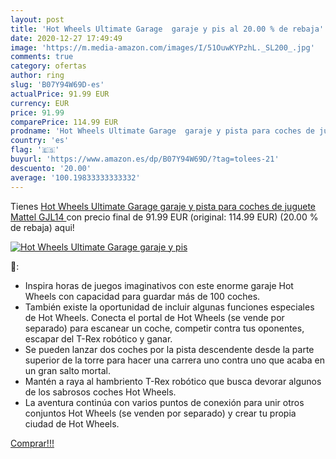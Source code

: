 ```yaml
---
layout: post
title: 'Hot Wheels Ultimate Garage  garaje y pis al 20.00 % de rebaja'
date: 2020-12-27 17:49:49
image: 'https://m.media-amazon.com/images/I/51OuwKYPzhL._SL200_.jpg'
comments: true
category: ofertas
author: ring
slug: 'B07Y94W69D-es'
actualPrice: 91.99 EUR
currency: EUR
price: 91.99
comparePrice: 114.99 EUR
prodname: 'Hot Wheels Ultimate Garage  garaje y pista para coches de juguete  Mattel GJL14 '
country: 'es'
flag: '🇪🇸'
buyurl: 'https://www.amazon.es/dp/B07Y94W69D/?tag=tolees-21'
descuento: '20.00'
average: '100.19833333333332'
---
```


Tienes [Hot Wheels Ultimate Garage  garaje y pista para coches de juguete  Mattel GJL14 ](https://www.amazon.es/dp/B07Y94W69D/?tag=tolees-21) con precio final de  91.99 EUR (original: 114.99 EUR) (20.00 %  de rebaja) aqui!

[![Hot Wheels Ultimate Garage  garaje y pis](https://m.media-amazon.com/images/I/51OuwKYPzhL._SL200_.jpg)](https://www.amazon.es/dp/B07Y94W69D/?tag=tolees-21)

🔎:

- Inspira horas de juegos imaginativos con este enorme garaje Hot Wheels con capacidad para guardar más de 100 coches.
- También existe la oportunidad de incluir algunas funciones especiales de Hot Wheels. Conecta el portal de Hot Wheels (se vende por separado) para escanear un coche, competir contra tus oponentes, escapar del T-Rex robótico y ganar.
- Se pueden lanzar dos coches por la pista descendente desde la parte superior de la torre para hacer una carrera uno contra uno que acaba en un gran salto mortal.
- Mantén a raya al hambriento T-Rex robótico que busca devorar algunos de los sabrosos coches Hot Wheels.
- La aventura continúa con varios puntos de conexión para unir otros conjuntos Hot Wheels (se venden por separado) y crear tu propia ciudad de Hot Wheels.

[Comprar!!!](https://www.amazon.es/dp/B07Y94W69D/?tag=tolees-21)
